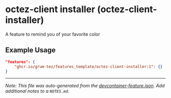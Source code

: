 
# octez-client installer (octez-client-installer)

A feature to remind you of your favorite color

## Example Usage

```json
"features": {
    "ghcr.io/grum-tez/features_template/octez-client-installer:1": {}
}
```





---

_Note: This file was auto-generated from the [devcontainer-feature.json](https://github.com/grum-tez/features_template/blob/main/src/octez-client-installer/devcontainer-feature.json).  Add additional notes to a `NOTES.md`._

